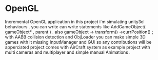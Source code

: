 # OpenGL
Incremental OpenGL application 
in this project i'm simulating unity3d behaviours .
you can write can write statements like AddGameObject( gameObject* , parent ) .
also gameObject -> transform() ->currPosition() ; 
with AABB collision detection and ObjLoader you can make simple 3D games with it 
missing InputManager and GUI so any contributions will be apperciated 
project comes with AirCraft system as example project with multi cameras and  multiplayer and simple manual Animations .

